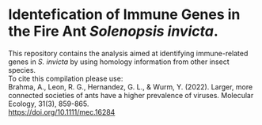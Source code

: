 # Identefication of Immune Genes in the Fire Ant *Solenopsis invicta*.
This repository contains the analysis aimed at identifying immune-related genes in *S. invicta* by using homology information from other insect species.  
To cite this compilation please use:  
Brahma, A., Leon, R. G., Hernandez, G. L., & Wurm, Y. (2022). Larger, more connected societies of ants have a higher prevalence of viruses. Molecular Ecology, 31(3), 859-865.  
https://doi.org/10.1111/mec.16284
